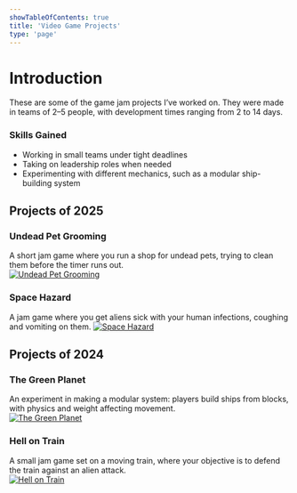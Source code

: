 ```yaml
---
showTableOfContents: true
title: 'Video Game Projects'
type: 'page'
---
```


# Introduction
These are some of the game jam projects I’ve worked on. They were made in teams of 2–5 people, with development times ranging from 2 to 14 days.  

### Skills Gained
- Working in small teams under tight deadlines  
- Taking on leadership roles when needed  
- Experimenting with different mechanics, such as a modular ship-building system  

## Projects of 2025 

### Undead Pet Grooming  
A short jam game where you run a shop for undead pets, trying to clean them before the timer runs out.  
[![Undead Pet Grooming](https://img.itch.zone/aW1nLzIxMjgzNzc1LnBuZw==/315x250%23c/dFrzYZ.png)](https://marrero171.itch.io/undead-pet-grooming)  

### Space Hazard  
A jam game where you get aliens sick with your human infections, coughing and vomiting on them.
[![Space Hazard](https://img.itch.zone/aW1nLzE5NjIxOTA5LnBuZw==/315x250%23c/Dx3EcU.png)](https://marrero171.itch.io/space-hazard)  

## Projects of 2024 

### The Green Planet  
An experiment in making a modular system: players build ships from blocks, with physics and weight affecting movement.  
[![The Green Planet](https://img.itch.zone/aW1nLzE3NDkzMzUwLnBuZw==/315x250%23c/%2FpjxwQ.png)](https://marrero171.itch.io/the-green-planet)  

### Hell on Train  
A small jam game set on a moving train, where your objective is to defend the train against an alien attack.  
[![Hell on Train](https://img.itch.zone/aW1nLzE2MjI1OTI2LnBuZw==/315x250%23c/px%2BsX0.png)](https://marrero171.itch.io/hell-on-train)  

